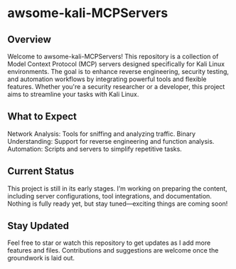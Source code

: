 # awsome-kali-MCPServers
## Overview
Welcome to awsome-kali-MCPServers! This repository is a collection of Model Context Protocol (MCP) servers designed specifically for Kali Linux environments. The goal is to enhance reverse engineering, security testing, and automation workflows by integrating powerful tools and flexible features. Whether you're a security researcher or a developer, this project aims to streamline your tasks with Kali Linux.

## What to Expect
Network Analysis: Tools for sniffing and analyzing traffic.
Binary Understanding: Support for reverse engineering and function analysis.
Automation: Scripts and servers to simplify repetitive tasks.
## Current Status
This project is still in its early stages. I’m working on preparing the content, including server configurations, tool integrations, and documentation. Nothing is fully ready yet, but stay tuned—exciting things are coming soon!

## Stay Updated
Feel free to star or watch this repository to get updates as I add more features and files. Contributions and suggestions are welcome once the groundwork is laid out.
